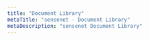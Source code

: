 ```yaml
---
title: "Document Library"
metaTitle: "sensenet - Document Library"
metaDescription: "sensenet Document Library"
---
```

